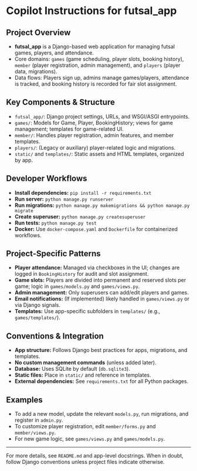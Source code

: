 # Copilot Instructions for futsal_app

## Project Overview
- **futsal_app** is a Django-based web application for managing futsal games, players, and attendance.
- Core domains: `games` (game scheduling, player slots, booking history), `member` (player registration, admin management), and `players` (player data, migrations).
- Data flows: Players sign up, admins manage games/players, attendance is tracked, and booking history is recorded for fair slot assignment.

## Key Components & Structure
- `futsal_app/`: Django project settings, URLs, and WSGI/ASGI entrypoints.
- `games/`: Models for Game, Player, BookingHistory; views for game management; templates for game-related UI.
- `member/`: Handles player registration, admin features, and member templates.
- `players/`: (Legacy or auxiliary) player-related logic and migrations.
- `static/` and `templates/`: Static assets and HTML templates, organized by app.

## Developer Workflows
- **Install dependencies:** `pip install -r requirements.txt`
- **Run server:** `python manage.py runserver`
- **Run migrations:** `python manage.py makemigrations && python manage.py migrate`
- **Create superuser:** `python manage.py createsuperuser`
- **Run tests:** `python manage.py test`
- **Docker:** Use `docker-compose.yaml` and `Dockerfile` for containerized workflows.

## Project-Specific Patterns
- **Player attendance:** Managed via checkboxes in the UI; changes are logged in `BookingHistory` for audit and slot assignment.
- **Game slots:** Players are divided into permanent and reserved slots per game; logic in `games/models.py` and `games/views.py`.
- **Admin management:** Only superusers can add/edit players and games.
- **Email notifications:** (If implemented) likely handled in `games/views.py` or via Django signals.
- **Templates:** Use app-specific subfolders in `templates/` (e.g., `games/templates/`).

## Conventions & Integration
- **App structure:** Follows Django best practices for apps, migrations, and templates.
- **No custom management commands** (unless added later).
- **Database:** Uses SQLite by default (`db.sqlite3`).
- **Static files:** Place in `static/` and reference in templates.
- **External dependencies:** See `requirements.txt` for all Python packages.

## Examples
- To add a new model, update the relevant `models.py`, run migrations, and register in `admin.py`.
- To customize player registration, edit `member/forms.py` and `member/views.py`.
- For new game logic, see `games/views.py` and `games/models.py`.

---

For more details, see `README.md` and app-level docstrings. When in doubt, follow Django conventions unless project files indicate otherwise.
